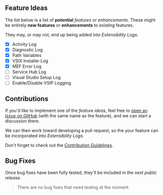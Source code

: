 ## Feature Ideas

The list below is a list of **potential** _features_ or _enhancements_.
These might be entirely **new features** or **enhancements** to existing features.

They may, or may not, end up being added into _Extensibility Logs_.

- [x] Activity Log
- [x] Diagnostic Log
- [x] Path Variables
- [x] VSIX Installer Log
- [x] MEF Error Log
- [ ] Service Hub Log
- [ ] Visual Studio Setup Log
- [ ] Enable/Disable VSIP Logging

## Contributions

If you'd like to implement one of the _feature ideas_,
feel free to [open an _Issue_ on GitHub][github-issue-fi] (with the same name as the feature),
and we can start a discussion there.

We can then work toward developing a pull request,
so the your feature can be incorporated into _Extensibility Logs_.

Don't forget to check out the [Contribution Guidelines][contribution-guidelines].

[github-issue-fi]: https://github.com/luminous-software/extensibility-logs/issues/new?title=&body=&label=enhancement
[contribution-guidelines]: https://github.com/luminous-software/extensibility-logs/blob/master/.github/CONTRIBUTING.md

## Bug Fixes

Once bug fixes have been fully tested, they'll be included in the *next public release*.

>There are no bug fixes that need testing at the moment

[vsix-gallery]: http://vsixgallery.com
